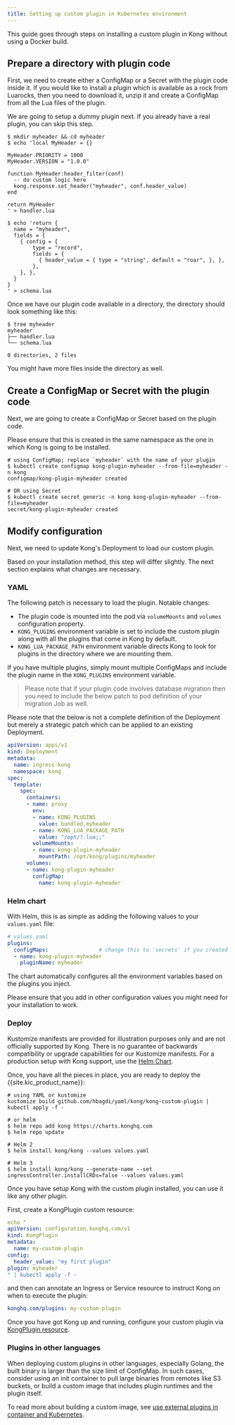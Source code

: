 ```yaml
---
title: Setting up custom plugin in Kubernetes environment
---
```


This guide goes through steps on installing a custom plugin
in Kong without using a Docker build.

## Prepare a directory with plugin code

First, we need to create either a ConfigMap or a Secret with
the plugin code inside it.
If you would like to install a plugin which is available as
a rock from Luarocks, then you need to download it, unzip it and create a
ConfigMap from all the Lua files of the plugin.

We are going to setup a dummy plugin next.
If you already have a real plugin, you can skip this step.

```shell
$ mkdir myheader && cd myheader
$ echo 'local MyHeader = {}

MyHeader.PRIORITY = 1000
MyHeader.VERSION = "1.0.0"

function MyHeader:header_filter(conf)
  -- do custom logic here
  kong.response.set_header("myheader", conf.header_value)
end

return MyHeader
' > handler.lua

$ echo 'return {
  name = "myheader",
  fields = {
    { config = {
        type = "record",
        fields = {
          { header_value = { type = "string", default = "roar", }, },
        },
    }, },
  }
}
' > schema.lua
```

Once we have our plugin code available in a directory,
the directory should look something like this:

```shell
$ tree myheader
myheader
├── handler.lua
└── schema.lua

0 directories, 2 files
```

You might have more files inside the directory as well.

## Create a ConfigMap or Secret with the plugin code

Next, we are going to create a ConfigMap or Secret based on the plugin
code.

Please ensure that this is created in the same namespace as the one
in which Kong is going to be installed.

```shell
# using ConfigMap; replace `myheader` with the name of your plugin
$ kubectl create configmap kong-plugin-myheader --from-file=myheader -n kong
configmap/kong-plugin-myheader created

# OR using Secret
$ kubectl create secret generic -n kong kong-plugin-myheader --from-file=myheader
secret/kong-plugin-myheader created
```

## Modify configuration

Next, we need to update Kong's Deployment to load our custom plugin.

Based on your installation method, this step will differ slightly.
The next section explains what changes are necessary.

### YAML

The following patch is necessary to load the plugin.
Notable changes:
- The plugin code is mounted into the pod via `volumeMounts` and `volumes`
  configuration property.
- `KONG_PLUGINS` environment variable is set to include the custom plugin
  along with all the plugins that come in Kong by default.
- `KONG_LUA_PACKAGE_PATH` environment variable directs Kong to look
  for plugins in the directory where we are mounting them.

If you have multiple plugins, simply mount multiple
ConfigMaps and include the plugin name in the `KONG_PLUGINS`
environment variable.

> Please note that if your plugin code involves database
  migration then you need to include the below patch to pod definition of your
  migration Job as well.

Please note that the below is not a complete definition of
the Deployment but merely a strategic patch which can be applied to
an existing Deployment.

```yaml
apiVersion: apps/v1
kind: Deployment
metadata:
  name: ingress-kong
  namespace: kong
spec:
  template:
    spec:
      containers:
      - name: proxy
        env:
        - name: KONG_PLUGINS
          value: bundled,myheader
        - name: KONG_LUA_PACKAGE_PATH
          value: "/opt/?.lua;;"
        volumeMounts:
        - name: kong-plugin-myheader
          mountPath: /opt/kong/plugins/myheader
      volumes:
      - name: kong-plugin-myheader
        configMap:
          name: kong-plugin-myheader
```

### Helm chart

With Helm, this is as simple as adding the following values to
your `values.yaml` file:

```yaml
# values.yaml
plugins:
  configMaps:                # change this to 'secrets' if you created a secret
  - name: kong-plugin-myheader
    pluginName: myheader
```

The chart automatically configures all the environment variables based on the
plugins you inject.

Please ensure that you add in other configuration values
you might need for your installation to work.

### Deploy

<div class="alert alert-warning">
  Kustomize manifests are provided for illustration purposes only and are not officially supported by Kong.
  There is no guarantee of backwards compatibility or upgrade capabilities for our Kustomize manifests.
  For a production setup with Kong support, use the <a href="https://github.com/kong/charts">Helm Chart</a>.
</div>

Once, you have all the pieces in place, you are ready
to deploy the {{site.kic_product_name}}:

```shell
# using YAML or kustomize
kustomize build github.com/hbagdi/yaml/kong/kong-custom-plugin | kubectl apply -f -

# or helm
$ helm repo add kong https://charts.konghq.com
$ helm repo update

# Helm 2
$ helm install kong/kong --values values.yaml

# Helm 3
$ helm install kong/kong --generate-name --set ingressController.installCRDs=false --values values.yaml
```

Once you have setup Kong with the custom plugin installed, you can use it
like any other plugin.

First, create a KongPlugin custom resource:

```yaml
echo "
apiVersion: configuration.konghq.com/v1
kind: KongPlugin
metadata:
  name: my-custom-plugin
config:
  header_value: "my first plugin"
plugin: myheader
" | kubectl apply -f -
```

and then can annotate an Ingress or Service resource to instruct
Kong on when to execute the plugin:

```yaml
konghq.com/plugins: my-custom-plugin
```

Once you have got Kong up and running, configure your
custom plugin via [KongPlugin resource](/kubernetes-ingress-controller/{{page.kong_version}}/guides/using-kongplugin-resource).


### Plugins in other languages

When deploying custom plugins in other languages, especially Golang, the built binary is larger than
the size limit of ConfigMap. In such cases, consider using an init container to pull large binaries from
remotes like S3 buckets, or build a custom image that includes plugin runtimes and the plugin itself.

To read more about building a custom image, see
[use external plugins in container and Kubernetes](/gateway/latest/reference/external-plugins/#use-external-plugins-in-container-and-kubernetes).

